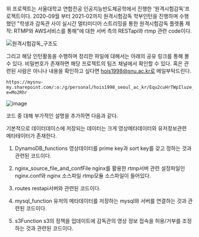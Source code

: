 위 프로젝트는 서울대학교 연합전공 인공지능반도체공학에서 진행한 '원격시험감독'프로젝트이다. 2020-09월 부터 2021-02까지 원격시험감독 학부인턴을 진행하며 수행했던
"학생과 감독관 사이 실시간 멀티미디어 스트리밍을 통한 원격시험감독 플렛폼 제작: RTMP와 AWS서비스를 통해"에 대한 서버 측의 RESTapi와 rtmp 관련 code이다. 

![원격시험감독_구조도](https://user-images.githubusercontent.com/62315211/110482046-921ec900-812b-11eb-823b-2f6dfbd1d632.jpg)

그리고 해당 인턴활동을 수행하며 정리한 파일에 대해서는 아래의 공유 링크를 통해 볼 수 있다. 비밀번호가 존재하면 해당 프로젝트의 팀즈 채널에서 확인할 수 있다. 
혹은 관련된 사람은 아니나 내용을 확인하고 싶다면 hois1998@snu.ac.kr로 메일부탁드린다.

	https://mysnu-my.sharepoint.com/:o:/g/personal/hois1998_seoul_ac_kr/Equ2cuHrTWpIluze_saDq9IBuZnE4SMKjUKSWpj5jEkIFw?e=Mo2Rhr
![image](https://user-images.githubusercontent.com/62315211/120912858-b9a31480-c6cd-11eb-9739-710ab49bfb64.png)


코드 중  대해 부가적인 설명을 추가하면 다음과 같다.

기본적으로 데이터데이스에 저장되는 데이터는 크게 영상메타데이터와 유저정보관련 메타테이터가 존재한다. 
1. DynamoDB_functions
영상데이터를 prime key과 sort key를 갖고 정하는 것과 관련된 코드이다.

2. nginx_source_file_and_confFile
nginx를 활용한 rtmp서버 관련 설정파일인 nginx.conf와 nginx 소스파일 rtmp모듈 소스파일이 들어있다.

3. routes
restapi서버와 관련된 코드이다. 

4. mysql_function
유저의 메타데이터를 저장하는 mysql와 서버를 연결하는 것과 관련된 코드이다.

5. s3Function
s3의 정책을 업데이트에 감독관의 영상 정보 접속을 허용/거부를 조정하는 것과 관련된 코드이다. 
